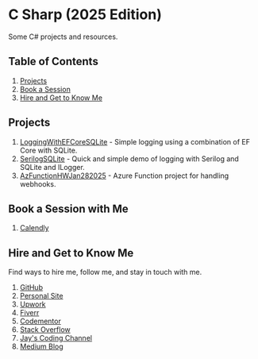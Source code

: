 # C Sharp (2025 Edition)

Some C# projects and resources.

## Table of Contents
1. [Projects](#projects)
2. [Book a Session](#book-a-session-with-me)
3. [Hire and Get to Know Me](#hire-and-get-to-know-me)

## Projects

1. [LoggingWithEFCoreSQLite](LoggingWithEFCoreSQLite) - Simple logging using a combination of EF Core with SQLite.
2. [SerilogSQLite](SerilogSQLite) - Quick and simple demo of logging with Serilog and SQLite and ILogger.
3. [AzFunctionHWJan282025](AzFunctionHWJan282025) - Azure Function project for handling webhooks.

## Book a Session with Me

1. [Calendly](https://calendly.com/jaycodingtutor/30min)

## Hire and Get to Know Me

Find ways to hire me, follow me, and stay in touch with me.

1. [GitHub](https://github.com/Jay-study-nildana)
2. [Personal Site](https://thechalakas.com)
3. [Upwork](https://www.upwork.com/fl/vijayasimhabr)
4. [Fiverr](https://www.fiverr.com/jay_codeguy)
5. [Codementor](https://www.codementor.io/@vijayasimhabr)
6. [Stack Overflow](https://stackoverflow.com/users/5338888/jay)
7. [Jay's Coding Channel](https://www.youtube.com/channel/UCJJVulg4J7POMdX0veuacXw/)
8. [Medium Blog](https://medium.com/@vijayasimhabr)